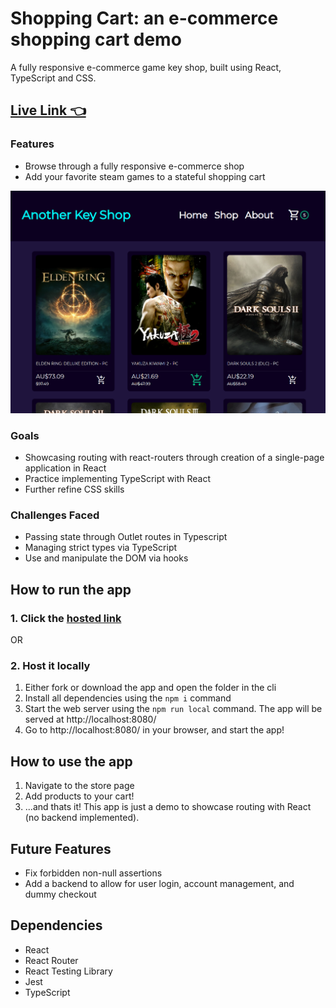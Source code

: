 # Shopping Cart: an e-commerce shopping cart demo
A fully responsive e-commerce game key shop, built using React, TypeScript and CSS.
## [Live Link 👈](https://shopping-cart-j6efsbdma-waldorfio.vercel.app/)

### Features
- Browse through a fully responsive e-commerce shop
- Add your favorite steam games to a stateful shopping cart

![](screencap.png)

### Goals
- Showcasing routing with react-routers through creation of a single-page application in React
- Practice implementing TypeScript with React
- Further refine CSS skills

### Challenges Faced
- Passing state through Outlet routes in Typescript
- Managing strict types via TypeScript
- Use and manipulate the DOM via hooks

## How to run the app
### 1. Click the [hosted link](https://shopping-cart-j6efsbdma-waldorfio.vercel.app/)

OR

### 2. Host it locally
1.	Either fork or download the app and open the folder in the cli
2.	Install all dependencies using the `npm i` command
3.	Start the web server using the `npm run local` command. The app will be served at http://localhost:8080/
4.	Go to  http://localhost:8080/ in your browser, and start the app!

## How to use the app
1. Navigate to the store page
2. Add products to your cart!
3. ...and thats it! This app is just a demo to showcase routing with React (no backend implemented).

## Future Features
- Fix forbidden non-null assertions
- Add a backend to allow for user login, account management, and dummy checkout

## Dependencies
- React
- React Router
- React Testing Library
- Jest
- TypeScript
